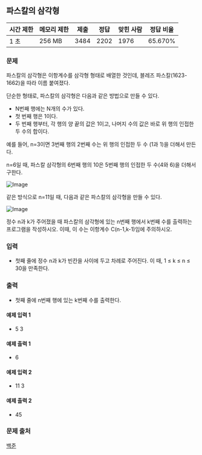 ## 파스칼의 삼각형
 
|시간 제한|	메모리 제한|	제출|	정답|	맞힌 사람|	정답 비율|
|---|---|---|---|---|---|
|1 초|	256 MB|	3484|	2202|	1976|	65.670%|

### 문제
파스칼의 삼각형은 이항계수를 삼각형 형태로 배열한 것인데, 블레즈 파스칼(1623-1662)을 따라 이름 붙여졌다.

단순한 형태로, 파스칼의 삼각형은 다음과 같은 방법으로 만들 수 있다.

- N번째 행에는 N개의 수가 있다.
- 첫 번째 행은 1이다.
- 두 번째 행부터, 각 행의 양 끝의 값은 1이고, 나머지 수의 값은 바로 위 행의 인접한 두 수의 합이다.

예를 들어, n=3이면 3번째 행의 2번째 수는 위 행의 인접한 두 수 (1과 1)을 더해서 만든다. 

n=6일 때, 파스칼 삼각형의 6번째 행의 10은 5번째 행의 인접한 두 수(4와 6)을 더해서 구한다. 

![Image](https://upload.wikimedia.org/wikipedia/commons/thumb/f/f6/Pascal%27s_triangle_5.svg/540px-Pascal%27s_triangle_5.svg.png)

같은 방식으로 n=11일 때, 다음과 같은 파스칼의 삼각형을 만들 수 있다.

![Image](https://upload.wikimedia.org/wikipedia/commons/thumb/4/4b/Pascal_triangle.svg/588px-Pascal_triangle.svg.png)

정수 n과 k가 주어졌을 때 파스칼의 삼각형에 있는 n번째 행에서 k번째 수를 출력하는 프로그램을 작성하시오.  이때, 이 수는 이항계수 C(n-1,k-1)임에 주의하시오.

### 입력
- 첫째 줄에 정수 n과 k가 빈칸을 사이에 두고 차례로 주어진다. 이 때, 1 ≤ k ≤ n ≤ 30을 만족한다.

### 출력
- 첫째 줄에 n번째 행에 있는 k번째 수를 출력한다.

#### 예제 입력 1 
- 5 3
#### 예제 출력 1 
- 6
#### 예제 입력 2 
- 11 3
#### 예제 출력 2 
- 45

### 문제 출처
[백준](https://www.acmicpc.net/problem/16395)